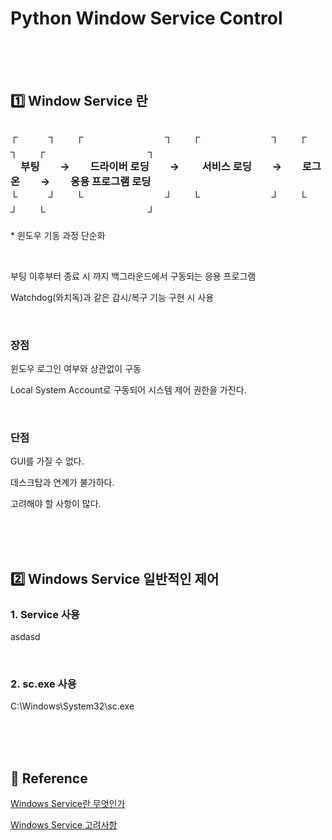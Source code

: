 <h1>Python Window Service Control</h1>
<br><br><br>

<h2>1️⃣ Window Service 란</h2>
<h3>
┌　　　┐　　┌　　　　　　　　┐　　┌　　　　　　　┐　　┌　　　　┐　　┌　　　　　　　　　　┐<br>
　부팅　　→　　드라이버 로딩　　→　　 서비스 로딩　　→　　로그온　　→　　응용 프로그램 로딩<br>
└　　　┘　　└　　　　　　　　┘　　└　　　　　　　┘　　└　　　　┘　　└　　　　　　　　　　┘
</h3>
<p>* 윈도우 기동 과정 단순화</p>
<br>
<p>부팅 이후부터 종료 시 까지 백그라운드에서 구동되는 응용 프로그램</p>
<p>Watchdog(와치독)과 같은 감시/복구 기능 구현 시 사용</p>
<br>
<h3>장점</h3>
<p>윈도우 로그인 여부와 상관없이 구동</p>
<p>Local System Account로 구동되어 시스템 제어 권한을 가진다.</p>
<br>
<h3>단점</h3>
<p>GUI를 가질 수 없다.</p>
<p>데스크탑과 연계가 불가하다.</p>
<p>고려해야 할 사항이 많다.</p>
<br><br><br>

<h2>2️⃣ Windows Service 일반적인 제어</h2>
<h3>1. Service 사용</h3>
<p>asdasd</p>
<br>
<h3>2. sc.exe 사용</h3>
<p>C:\Windows\System32\sc.exe</p>


<br><br><br>
<h2>🔗 Reference</h2>
<p><a href="https://www.google.com/url?sa=t&rct=j&q=&esrc=s&source=web&cd=&cad=rja&uact=8&ved=2ahUKEwiwka3Dg6KCAxUDVN4KHWqVAucQFnoECAwQAQ&url=https%3A%2F%2Fcrowback.tistory.com%2F202&usg=AOvVaw1T4b3rYzjvvm_T7f7-EX2R&opi=89978449">Windows Service란 무엇인가</a></p>
<p><a href="https://www.google.com/url?sa=t&rct=j&q=&esrc=s&source=web&cd=&cad=rja&uact=8&ved=2ahUKEwja5fuTk6KCAxVWaN4KHcsyCaEQFnoECAoQAQ&url=https%3A%2F%2Fcosmosnet.tistory.com%2Fentry%2FWindows-Service-3-%25EC%2584%25A4%25EC%25B9%2598%25EC%2599%2580-%25EC%25A0%259C%25EA%25B1%25B0&usg=AOvVaw0lHupWvnYe70kltxKjgKbL&opi=89978449">Windows Service 고려사항</a></p>
